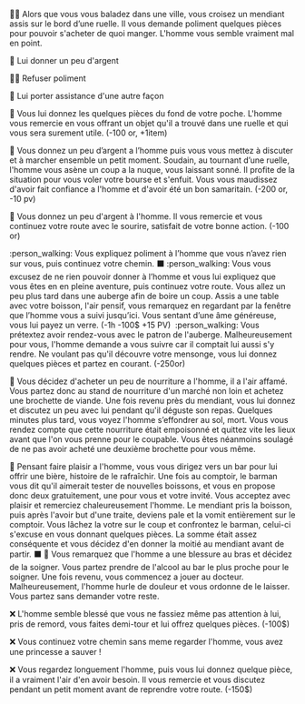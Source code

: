 🚶‍♀️ Alors que vous vous baladez dans une ville, vous croisez un mendiant assis sur le bord d’une ruelle. Il vous demande poliment quelques pièces pour pouvoir s'acheter de quoi manger. L'homme vous semble vraiment mal en point.

:money_with_wings: Lui donner un peu d'argent

🚶‍♀️ Refuser poliment

:raised_hands: Lui porter assistance d'une autre façon

:money_with_wings: Vous lui donnez les quelques pièces du fond de votre poche. L'homme vous remercie en vous offrant un objet qu'il a trouvé dans une ruelle et qui vous sera surement utile. (-100 or, +1item)

:money_with_wings: Vous donnez un peu d’argent a l’homme puis vous vous mettez à discuter et à marcher ensemble un petit moment. Soudain, au tournant d’une ruelle, l'homme vous asène un coup a la nuque, vous laissant sonné. Il profite de la situation pour vous voler votre bourse et s'enfuit. Vous vous maudissez d'avoir fait confiance a l'homme et d'avoir été un bon samaritain. (-200 or, -10 pv)

:money_with_wings: Vous donnez un peu d'argent à l'homme. Il vous remercie et vous continuez votre route avec le sourire, satisfait de votre bonne action. (-100 or)

:person_walking:  Vous expliquez poliment à l’homme que vous n’avez rien sur vous, puis continuez votre chemin.
:black_large_square: 
:person_walking:  Vous vous excusez de ne rien pouvoir donner à l’homme et vous lui expliquez que vous êtes en en pleine aventure, puis continuez votre route. Vous allez un peu plus tard dans une auberge afin de boire un coup. Assis a une table avec votre boisson, l'air pensif, vous remarquez en regardant par la fenêtre que l’homme vous a suivi jusqu’ici. Vous sentant d’une âme généreuse, vous lui payez un verre. (-1h -100$ +15 PV)
឵឵
:person_walking:  Vous prétextez avoir rendez-vous av឵឵឵ec le patron de l'auberge. Malheureusement pour vous, l'homme demande a vous suivre car il comptait lui aussi s'y rendre. Ne voulant pas qu'il découvre votre mensonge, vous lui donnez quelques pièces et partez en courant. (-250or)

:raised_hands: Vous décidez d'acheter un peu de nourriture a l'homme, il a l'air affamé. Vous partez donc au stand de nourriture d'un marché non loin et achetez une brochette de viande. Une fois revenu près du mendiant, vous lui donnez et discutez un peu avec lui pendant qu'il déguste son repas. Quelques minutes plus tard, vous voyez l'homme s’effondrer au sol, mort. Vous vous rendez compte que cette nourriture était empoisonné et quittez vite les lieux avant que l'on vous prenne pour le coupable. Vous êtes néanmoins soulagé de ne pas avoir acheté une deuxième brochette pour vous même.

:raised_hands:  Pensant faire plaisir a l'homme, vous vous dirigez vers un bar pour lui offrir une bière, histoire de le rafraîchir. Une fois au comptoir, le barman vous dit qu'il aimerait tester de nouvelles boissons, et vous en propose donc deux gratuitement, une pour vous et votre invité. Vous acceptez avec plaisir et remerciez chaleureusement l'homme. Le mendiant pris la boisson, puis après l'avoir but d'une traite, deviens pale et la vomit entièrement sur le comptoir. Vous lâchez la votre sur le coup et confrontez le barman, celui-ci s'excuse en vous donnant quelques pièces. La somme était assez conséquente et vous décidez d'en donner la moitié au mendiant avant de partir.
:black_large_square: 
:raised_hands:  Vous remarquez que l'homme a une blessure au bras et décidez de la soigner. Vous partez prendre de l'alcool au bar le plus proche pour le soigner. Une fois revenu, vous commencez a jouer au docteur. Malheureusement, l'homme hurle de douleur et vous ordonne de le laisser. Vous partez sans demander votre reste.

:x: L'homme semble blessé que vous ne fassiez même pas attention à lui, pris de remord, vous faites demi-tour et lui offrez quelques pièces. (-100$)

:x: Vous continuez votre chemin sans meme regarder l'homme, vous avez une princesse a sauver !

:x: Vous regardez longuement l'homme, puis vous lui donnez quelque pièce, il a vraiment l'air d'en avoir besoin. Il vous remercie et vous discutez pendant un petit moment avant de reprendre votre route. (-150$) 
